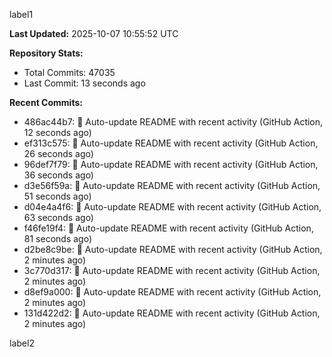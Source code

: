 
label1 
<!-- ACTIVITY_START -->
**Last Updated:** 2025-10-07 10:55:52 UTC

**Repository Stats:**
- Total Commits: 47035
- Last Commit: 13 seconds ago

**Recent Commits:**
- 486ac44b7: 🤖 Auto-update README with recent activity (GitHub Action, 12 seconds ago)
- ef313c575: 🤖 Auto-update README with recent activity (GitHub Action, 26 seconds ago)
- 96def7f79: 🤖 Auto-update README with recent activity (GitHub Action, 36 seconds ago)
- d3e56f59a: 🤖 Auto-update README with recent activity (GitHub Action, 51 seconds ago)
- d04e4a4f6: 🤖 Auto-update README with recent activity (GitHub Action, 63 seconds ago)
- f46fe19f4: 🤖 Auto-update README with recent activity (GitHub Action, 81 seconds ago)
- d2be8c9be: 🤖 Auto-update README with recent activity (GitHub Action, 2 minutes ago)
- 3c770d317: 🤖 Auto-update README with recent activity (GitHub Action, 2 minutes ago)
- d8ef9a000: 🤖 Auto-update README with recent activity (GitHub Action, 2 minutes ago)
- 131d422d2: 🤖 Auto-update README with recent activity (GitHub Action, 2 minutes ago)
<!-- ACTIVITY_END -->

label2
